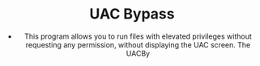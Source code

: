 <div align="center">

# UAC Bypass

- This program allows you to run files with elevated privileges without requesting any permission, without displaying the UAC screen. The UACBy